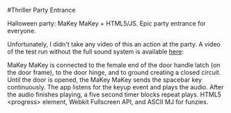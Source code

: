#Thriller Party Entrance

Halloween party: MaKey MaKey + HTML5/JS. Epic party entrance for everyone.

Unfortunately, I didn't take any video of this an action at the party.  A video of the test run without the full sound system is available [here](http://www.youtube.com/watch?v=t4PBBS0RV14&hd=1 "Thriller Party Entrance"): 

MaKey MaKey is connected to the female end of the door handle latch (on the door frame), to the door hinge, and to ground creating a closed circuit.  Until the door is opened, the MaKey MaKey sends the spacebar key continuously.  The app listens for the keyup event and plays the audio.  After the audio finishes playing, a five second timer blocks repeat plays.  HTML5 &lt;progress&gt; element, Webkit Fullscreen API, and ASCII MJ for funzies.